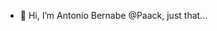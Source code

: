 - 👋 Hi, I’m Antonio Bernabe @Paack, just that...

<!---
antonio-bernabe-paack/antonio-bernabe-paack is a ✨ special ✨ repository because its `README.md` (this file) appears on your GitHub profile.
You can click the Preview link to take a look at your changes.
--->
